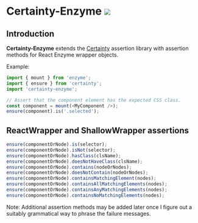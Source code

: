 # Certainty-Enzyme ![](https://travis-ci.org/viridia/certainty-enzyme.svg?branch=master)

## Introduction

**Certainty-Enzyme** extends the [Certainty](https://github.com/viridia/certainty) assertion
library with assertion methods for React Enzyme wrapper objects.

Example:

```javascript
import { mount } from 'enzyme';
import { ensure } from 'certainty';
import 'certainty-enzyme';

// Assert that the component element has the expected CSS class.
const component = mount(<MyComponent />);
ensure(component).is('.selected');
```

## ReactWrapper and ShallowWrapper assertions

```javascript
ensure(componentOrNode).is(selector);
ensure(componentOrNode).isNot(selector);
ensure(componentOrNode).hasClass(clsName);
ensure(componentOrNode).doesNotHaveClass(clsName);
ensure(componentOrNode).contains(nodeOrNodes);
ensure(componentOrNode).doesNotContain(nodeOrNodes);
ensure(componentOrNode).containsMatchingElement(nodes);
ensure(componentOrNode).containsAllMatchingElements(nodes);
ensure(componentOrNode).containsAnyMatchingElements(nodes);
ensure(componentOrNode).containsNoMatchingElements(nodes);
```

Note: Additional assertion methods may be added later once I figure out a suitably grammatical way
to phrase the failure messages.
